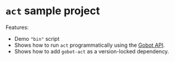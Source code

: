 # `act` sample project

Features:

- Demo `"bin"` script
- Shows how to run `act` programmatically using the [Gobot API](https://github.com/benallfree/gobot/tree/main/docs/readme.md).
- Shows how to add `gobot-act` as a version-locked dependency.

